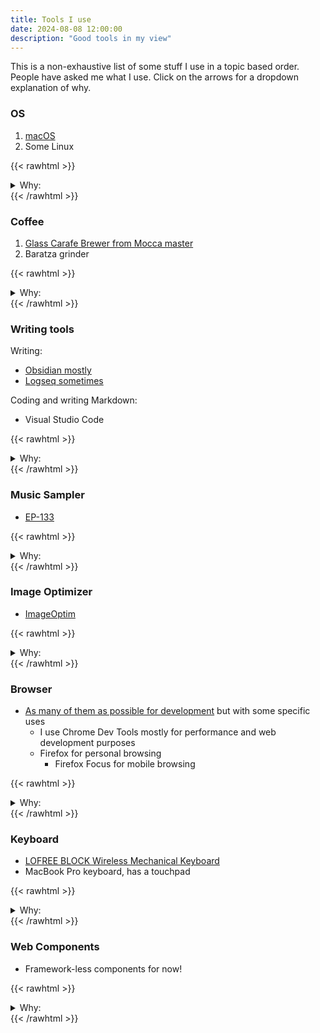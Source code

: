 ```yaml
---
title: Tools I use
date: 2024-08-08 12:00:00
description: "Good tools in my view"
---
```


This is a non-exhaustive list of some stuff I use in a topic based order. People have asked me what I use. Click on the arrows for a dropdown explanation of why.

### OS

1. [macOS](https://en.wikipedia.org/wiki/MacOS)
2. Some Linux

{{< rawhtml >}}
<details>
  <summary>Why:</summary>
    <ul>
    <li>With OSX and UNIX it is easy to install software and also use it for daily tasks</li>
    <li>Linux gives you extra powers in the cloud and containers and more!</li>
    <ul>
</details>
{{< /rawhtml >}}

### Coffee

1. [Glass Carafe Brewer from Mocca master](https://us.moccamaster.com/collections/glass-carafe-brewers/products/kb)
2. Baratza grinder 

{{< rawhtml >}}
<details>
  <summary>Why:</summary>
    <ul>
    <li>Just superb coffee</li>
    <ul>
</details>
{{< /rawhtml >}}

### Writing tools

Writing:
* [Obsidian mostly](https://obsidian.md/)
* [Logseq sometimes](https://logseq.com/)

Coding and writing Markdown:

* Visual Studio Code

{{< rawhtml >}}
<details>
  <summary>Why:</summary>
    <ul>
    <li>Fewer distractions + Hyperlinked notes!</li>
    <ul>
</details>
{{< /rawhtml >}}

### Music Sampler

* [EP-133](https://teenage.engineering/products/ep-133)

{{< rawhtml >}}
<details>
  <summary>Why:</summary>
    <ul>
    <li>Novelty and fun!</li>
    <ul>
</details>
{{< /rawhtml >}}

### Image Optimizer 

* [ImageOptim](https://imageoptim.com/)

{{< rawhtml >}}
<details>
  <summary>Why:</summary>
    <ul>
    <li>The environment</li>
    <ul>
</details>
{{< /rawhtml >}}

### Browser

* [As many of them as possible for development](https://caniuse.com) but with some specific uses 
    *   I use Chrome Dev Tools mostly for performance and web development purposes
    *   Firefox for personal browsing
        *   Firefox Focus for mobile browsing 

{{< rawhtml >}}
<details>
  <summary>Why:</summary>
    <ul>
    <li>This could be a big blog post for sure! hmmm. Cross browser support and understanding is helpful and sometime really critical. Being able to use many tools is a good skill.</li>
    <ul>
</details>
{{< /rawhtml >}}

### Keyboard 

* [LOFREE BLOCK Wireless Mechanical Keyboard](https://www.lofree.co/products/lofree-block-wireless-mechanical-keyboard-1) 
* MacBook Pro keyboard, has a touchpad

{{< rawhtml >}}
<details>
  <summary>Why:</summary>
    <ul>
    <li>Wanted a change, got a lofi experience with this mechanical keyboard!</li>
    <ul>
</details>
{{< /rawhtml >}}

### Web Components  

* Framework-less components for now!

{{< rawhtml >}}
<details>
  <summary>Why:</summary>
    <ul>
    <li>Trying to learn the core concepts first.</li>
    <ul>
</details>
{{< /rawhtml >}}